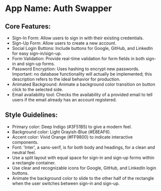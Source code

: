 # **App Name**: Auth Swapper

## Core Features:

- Sign-In Form: Allow users to sign in with their existing credentials.
- Sign-Up Form: Allow users to create a new account.
- Social Login Buttons: Include buttons for Google, GitHub, and LinkedIn for easy sign-in/sign-up.
- Form Validation: Provide real-time validation for form fields in both sign-in and sign-up forms.
- Password Encryption: Uses hashing to encrypt new passwords. Important: no database functionality will actually be implemented; this description refers to the ideal behavior for production.
- Animated Background: Animate a background color transition on button click to the selected side.
- Email availability tool: Checks the availability of a provided email to tell users if the email already has an account registered.

## Style Guidelines:

- Primary color: Deep Indigo (#3F51B5) to give a modern feel.
- Background color: Light Grayish-Blue (#E8EAF6).
- Accent color: Vivid Orange (#FF9800) to indicate interactive components.
- Font: 'Inter', a sans-serif, is for both body and headings, for a clean and neutral feel.
- Use a split layout with equal space for sign-in and sign-up forms within a rectangle container.
- Use clear and recognizable icons for Google, GitHub, and LinkedIn login buttons.
- Animate the background color to slide to the other half of the rectangle when the user switches between sign-in and sign-up.
